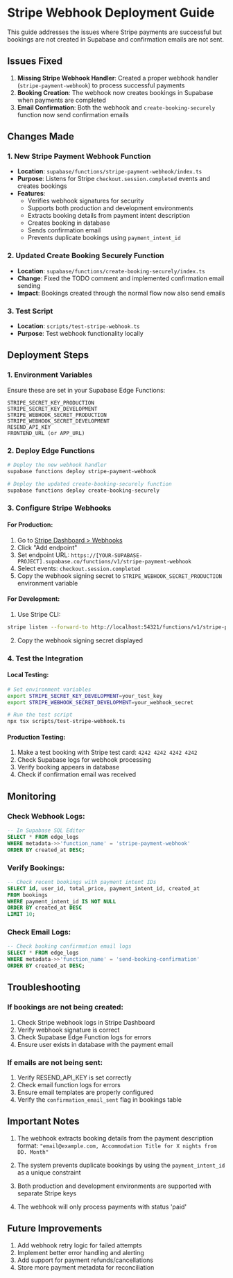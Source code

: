 # Stripe Webhook Deployment Guide

This guide addresses the issues where Stripe payments are successful but bookings are not created in Supabase and confirmation emails are not sent.

## Issues Fixed

1. **Missing Stripe Webhook Handler**: Created a proper webhook handler (`stripe-payment-webhook`) to process successful payments
2. **Booking Creation**: The webhook now creates bookings in Supabase when payments are completed
3. **Email Confirmation**: Both the webhook and `create-booking-securely` function now send confirmation emails

## Changes Made

### 1. New Stripe Payment Webhook Function
- **Location**: `supabase/functions/stripe-payment-webhook/index.ts`
- **Purpose**: Listens for Stripe `checkout.session.completed` events and creates bookings
- **Features**:
  - Verifies webhook signatures for security
  - Supports both production and development environments
  - Extracts booking details from payment intent description
  - Creates booking in database
  - Sends confirmation email
  - Prevents duplicate bookings using `payment_intent_id`

### 2. Updated Create Booking Securely Function
- **Location**: `supabase/functions/create-booking-securely/index.ts`
- **Change**: Fixed the TODO comment and implemented confirmation email sending
- **Impact**: Bookings created through the normal flow now also send emails

### 3. Test Script
- **Location**: `scripts/test-stripe-webhook.ts`
- **Purpose**: Test webhook functionality locally

## Deployment Steps

### 1. Environment Variables
Ensure these are set in your Supabase Edge Functions:
```
STRIPE_SECRET_KEY_PRODUCTION
STRIPE_SECRET_KEY_DEVELOPMENT
STRIPE_WEBHOOK_SECRET_PRODUCTION
STRIPE_WEBHOOK_SECRET_DEVELOPMENT
RESEND_API_KEY
FRONTEND_URL (or APP_URL)
```

### 2. Deploy Edge Functions
```bash
# Deploy the new webhook handler
supabase functions deploy stripe-payment-webhook

# Deploy the updated create-booking-securely function
supabase functions deploy create-booking-securely
```

### 3. Configure Stripe Webhooks

#### For Production:
1. Go to [Stripe Dashboard > Webhooks](https://dashboard.stripe.com/webhooks)
2. Click "Add endpoint"
3. Set endpoint URL: `https://[YOUR-SUPABASE-PROJECT].supabase.co/functions/v1/stripe-payment-webhook`
4. Select events: `checkout.session.completed`
5. Copy the webhook signing secret to `STRIPE_WEBHOOK_SECRET_PRODUCTION` environment variable

#### For Development:
1. Use Stripe CLI:
```bash
stripe listen --forward-to http://localhost:54321/functions/v1/stripe-payment-webhook
```
2. Copy the webhook signing secret displayed

### 4. Test the Integration

#### Local Testing:
```bash
# Set environment variables
export STRIPE_SECRET_KEY_DEVELOPMENT=your_test_key
export STRIPE_WEBHOOK_SECRET_DEVELOPMENT=your_webhook_secret

# Run the test script
npx tsx scripts/test-stripe-webhook.ts
```

#### Production Testing:
1. Make a test booking with Stripe test card: `4242 4242 4242 4242`
2. Check Supabase logs for webhook processing
3. Verify booking appears in database
4. Check if confirmation email was received

## Monitoring

### Check Webhook Logs:
```sql
-- In Supabase SQL Editor
SELECT * FROM edge_logs 
WHERE metadata->>'function_name' = 'stripe-payment-webhook'
ORDER BY created_at DESC;
```

### Verify Bookings:
```sql
-- Check recent bookings with payment intent IDs
SELECT id, user_id, total_price, payment_intent_id, created_at
FROM bookings
WHERE payment_intent_id IS NOT NULL
ORDER BY created_at DESC
LIMIT 10;
```

### Check Email Logs:
```sql
-- Check booking confirmation email logs
SELECT * FROM edge_logs 
WHERE metadata->>'function_name' = 'send-booking-confirmation'
ORDER BY created_at DESC;
```

## Troubleshooting

### If bookings are not being created:
1. Check Stripe webhook logs in Stripe Dashboard
2. Verify webhook signature is correct
3. Check Supabase Edge Function logs for errors
4. Ensure user exists in database with the payment email

### If emails are not being sent:
1. Verify RESEND_API_KEY is set correctly
2. Check email function logs for errors
3. Ensure email templates are properly configured
4. Verify the `confirmation_email_sent` flag in bookings table

## Important Notes

1. The webhook extracts booking details from the payment description format: 
   `"email@example.com, Accommodation Title for X nights from DD. Month"`

2. The system prevents duplicate bookings by using the `payment_intent_id` as a unique constraint

3. Both production and development environments are supported with separate Stripe keys

4. The webhook will only process payments with status 'paid'

## Future Improvements

1. Add webhook retry logic for failed attempts
2. Implement better error handling and alerting
3. Add support for payment refunds/cancellations
4. Store more payment metadata for reconciliation 